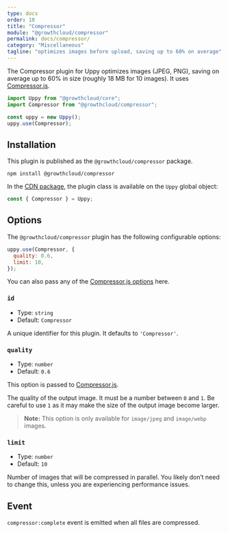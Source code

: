 ```yaml
---
type: docs
order: 10
title: "Compressor"
module: "@growthcloud/compressor"
permalink: docs/compressor/
category: "Miscellaneous"
tagline: "optimizes images before upload, saving up to 60% on average"
---
```


The Compressor plugin for Uppy optimizes images (JPEG, PNG), saving on average up to 60% in size (roughly 18 MB for 10 images). It uses [Compressor.js](https://github.com/fengyuanchen/compressorjs).

```js
import Uppy from "@growthcloud/core";
import Compressor from "@growthcloud/compressor";

const uppy = new Uppy();
uppy.use(Compressor);
```

## Installation

This plugin is published as the `@growthcloud/compressor` package.

```shell
npm install @growthcloud/compressor
```

In the [CDN package](/docs/#With-a-script-tag), the plugin class is available on the `Uppy` global object:

```js
const { Compressor } = Uppy;
```

## Options

The `@growthcloud/compressor` plugin has the following configurable options:

```js
uppy.use(Compressor, {
  quality: 0.6,
  limit: 10,
});
```

You can also pass any of the [Compressor.js options](https://github.com/fengyuanchen/compressorjs#options) here.

### `id`

- Type: `string`
- Default: `Compressor`

A unique identifier for this plugin. It defaults to `'Compressor'`.

### `quality`

- Type: `number`
- Default: `0.6`

This option is passed to [Compressor.js](https://github.com/fengyuanchen/compressorjs).

The quality of the output image. It must be a number between `0` and `1`. Be careful to use `1` as it may make the size of the output image become larger.

> **Note:** This option is only available for `image/jpeg` and `image/webp` images.

### `limit`

- Type: `number`
- Default: `10`

Number of images that will be compressed in parallel. You likely don’t need to change this, unless you are experiencing performance issues.

## Event

`compressor:complete` event is emitted when all files are compressed.
